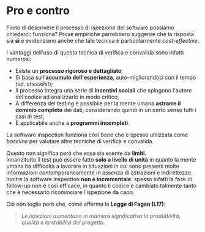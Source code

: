 # Pro e contro

Finito di descrivere il processo di ispezione del software possiamo chiederci: funziona?
Prove empiriche parrebbero suggerire che la risposta sia __sì__ e evidenziano anche che tale tecnica è particolarmente _cost-effective_.

I vantaggi dell'uso di questa tecnica di verifica e convalida sono infatti numerosi:

- Esiste un __processo rigoroso e dettagliato__;
- Si basa sull'__accumulo dell'esperienza__, auto-migliorandosi con il tempo (vd. _checklist_);
- Il processo integra una serie di __incentivi sociali__ che spingono l'autore del codice ad analizzarlo in modo critico;
- A differenza del testing è possibile per la mente umana __astrarre il dominio completo__ dei dati, considerando quindi in un certo senso tutti i casi di test;
- È applicabile anche a __programmi incompleti__.

La software inspection funziona così bene che è spesso utilizzata come _baseline_ per valutare altre tecniche di verifica e convalida.

Questo non significa però che essa sia esente da __limiti__. \
Innanzitutto il test può essere fatto __solo a livello di unità__ in quanto la mente umana ha difficoltà a lavorare in situazioni in cui sono presenti molte informazioni contemporaneamente in assenza di astrazioni e indirettezze.
Inoltre la software inspection __non è incrementale__: spesso infatti la fase di follow-up non è così efficace, in quanto il codice è cambiato talmente tanto che è necessario ricominciare l'ispezione da capo.

Ciò non toglie però che, come afferma la __Legge di Fagan (L17)__:
> _Le ispezioni aumentano in maniera significativa la produttività, qualità e la stabilità del progetto._
